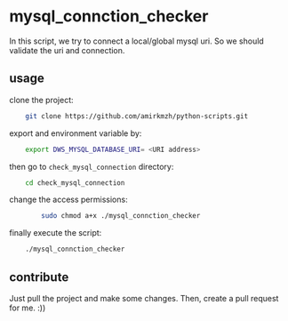 # mysql_connction_checker

In this script, we try to connect a local/global mysql uri. So we should validate the uri and connection. 

## usage
clone the project: 

```bash
    git clone https://github.com/amirkmzh/python-scripts.git
```

export and environment variable by: 

```bash
    export DWS_MYSQL_DATABASE_URI= <URI address>
```

then go to `check_mysql_connection` directory:

```bash
    cd check_mysql_connection
```

change the access permissions:

```bash
        sudo chmod a+x ./mysql_connction_checker
```

finally execute the script: 

```bash
    ./mysql_connction_checker
```

## contribute 
Just pull the project and make some changes. Then, create a pull request for me. :))


